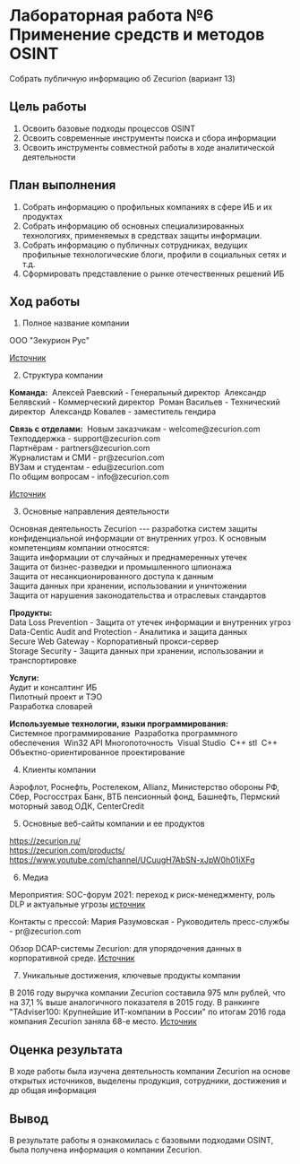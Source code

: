 # Лабораторная работа №6 Применение средств и методов OSINT

Собрать публичную информацию об Zecurion (вариант 13)

## Цель работы

1.  Освоить базовые подходы процессов OSINT
2.  Освоить современные инструменты поиска и сбора информации
3.  Освоить инструменты совместной работы в ходе аналитической деятельности

## План выполнения

1.  Собрать информацию о профильных компаниях в сфере ИБ и их продуктах
2.  Собрать информацию об основных специализированных технологиях, применяемых в средствах защиты информации.
3.  Собрать информацию о публичных сотрудниках, ведущих профильные технологические блоги, профили в социальных сетях и т.д.
4.  Сформировать представление о рынке отечественных решений ИБ

## Ход работы

1.  Полное название компании

ООО "Зекурион Рус"

[Источник](https://www.rusprofile.ru/id/5887776)

2.  Структура компании

**Команда:**  Алексей Раевский - Генеральный директор  Александр Белявский - Коммерческий директор  Роман Васильев - Технический директор  Александр Ковалев - заместитель гендира

**Связь с отделами:**  Новым заказчикам - welcome\@zecurion.com\
Техподдержка - support\@zecurion.com\
Партнёрам - partners\@zecurion.com\
Журналистам и СМИ - pr\@zecurion.com\
ВУЗам и студентам - edu\@zecurion.com\
По общим вопросам - info\@zecurion.com

[Источник](https://zecurion.ru/company/)

3.  Основные направления деятельности

Основная деятельность Zecurion --- разработка систем защиты конфиденциальной информации от внутренних угроз. К основным компетенциям компании относятся:\
Защита информации от случайных и преднамеренных утечек\
Защита от бизнес-разведки и промышленного шпионажа\
Защита от несанкционированного доступа к данным\
Защита данных при хранении, использовании и уничтожении\
Защита от нарушения законодательства и отраслевых стандартов

**Продукты:**\
Data Loss Prevention - Защита от утечек информации и внутренних угроз\
Data-Centic Audit and Protection - Аналитика и защита данных\
Secure Web Gateway - Корпоративный прокси-сервер\
Storage Security - Защита данных при хранении, использовании и транспортировке

**Услуги:**\
Аудит и консалтинг ИБ\
Пилотный проект и ТЭО\
Разработка словарей

**Используемые технологии, языки программирования:**\
Системное программирование  Разработка программного обеспечения  Win32 API Многопоточность  Visual Studio  C++ stl  C++  Объектно-ориентированное проектирование

4.  Клиенты компании

Аэрофлот, Роснефть, Ростелеком, Allianz, Министерство обороны РФ, Сбер, Росгосстрах Банк, ВТБ пенсионный фонд, Башнефть, Пермский моторный завод ОДК, CenterCredit

5.  Основные веб-сайты компании и ее продуктов

https://zecurion.ru/ \
https://zecurion.com/products/ \
https://www.youtube.com/channel/UCuugH7AbSN-xJpW0h01iXFg

6.  Медиа

Мероприятия: SOC-форум 2021: переход к риск-менеджменту, роль DLP и актуальные угрозы [источник](https://zecurion.ru/soc-forum-2021-perehod-k-risk-menedzhmentu-rol-dlp-i-aktualnye-ugrozy/)

Контакты с прессой: Мария Разумовская - Руководитель пресс-службы - pr\@zecurion.com

Обзор DCAP-системы Zecurion: для упорядочения данных в корпоративной среде. [Источник](https://www.it-world.ru/cionews/security/190168.html)

7.  Уникальные достижения, ключевые продукты компании

В 2016 году выручка компании Zecurion составила 975 млн рублей, что на 37,1 % выше аналогичного показателя в 2015 году. В ранкинге "TAdviser100: Крупнейшие ИТ-компании в России" по итогам 2016 года компания Zecurion заняла 68-е место. [Источник](https://www.tadviser.ru/index.php/Компания:Zecurion_(ранее_SecurIT))

## Оценка результата

В ходе работы была изучена деятельность компании Zecurion на основе открытых источников, выделены продукция, сотрудники, достижения и др общая информация

## Вывод

В результате работы я ознакомилась с базовыми подходами OSINT, была получена информация о компании Zecurion.
